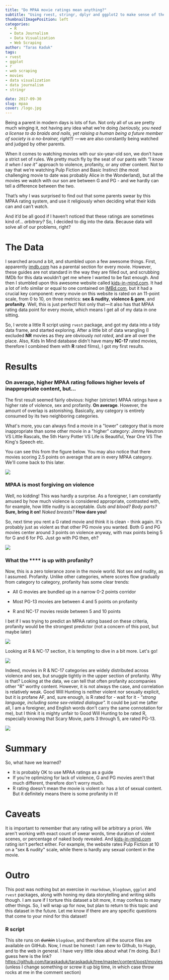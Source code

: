 ```yaml
---
title: "Do MPAA movie ratings mean anything?"
subtitle: "Using rvest, stringr, dplyr and ggplot2 to make sense of the movie data"
thumbnailImagePosition: left
categories:
  - R
  - Data Journalism
  - Data Visualization
  - Web Scraping
author: "Taras Kaduk"
tags:
- rvest
- ggplot
- r
- web scraping
- movies
- data visualization
- data journalism
- stringr

date: 2017-09-30
slug: mpaa
cover: /logo.jpg
---
```


Being a parent in modern days is lots of fun. Not only all of us are pretty much winging it, not having any idea what we’re doing *(seriously, you need a license to do braids and nails, yet raising a human being a future member of society is a no-brainer, right?)*  — we are also constantly being watched and judged by other parents.

When it comes to watching movies with our six-year-old son, we don’t have a strict set of rules. We pretty much fly by the seat of our pants with *“I know it when I see it”* approach to violence, profanity, or any other content. Not to say that we’re watching Pulp Fiction and Basic Instinct (the most challenging movie to date was probably Alice in the Wonderland), but all the movies we watch with our son are between G and PG - and we hardly can tell a difference between the two.

That’s why I was surprised to find out that some parents swear by this MPAA rating system, and use it religiously when deciding what their kids can and can’t watch.

And it’d be all good if I haven’t noticed that these ratings are sometimes kind of… *arbitrary?* So, I decided to dig into the data. Because data will solve all of our problems, right?

# The Data
I searched around a bit, and stumbled upon a few awesome things. First, apparently [imdb.com](http://www.imdb.com/) has a parental section for every  movie. However, these guides are not standard in the way they are filled out, and scrubbing IMDb for this data wouldn’t get me where I wanted to be fast enough. And then I stumbled upon this awesome website called [kids-in-mind.com](http://kids-in-mind.com). It had a lot of info similar or equal to one contained on [IMBd.com](http://www.imdb.com/), but it had a crucial key component: every movie on this website is rated on an 11-point scale, from 0 to 10, on three metrics: **sex & nudity**, **violence & gore**, and **profanity**. Well, this is just perfect! Not only that — it also has that MPAA rating data point for every movie, which means I get all of my data in one sitting.

So, I wrote a little R script using `rvest` package, and got my data into a tidy data frame, and started exploring. After a little bit of data wrangling (I excluded **NR** movies as they are obviously *not rated*, and are all over the place. Also, Kids In Mind database didn't have many **NC-17** rated movies, therefore I combined them with **R** rated films), I got my first results.

# Results

### On average, higher MPAA rating follows higher levels of inappropriate content, but...
The first result seemed fairly obvious: higher (stricter) MPAA ratings have a higher rate of violence, sex and profanity. **On average**. However, the amount of overlap is astonishing. Basically, any category is entirely consumed by its two neighboring categories. 

What's more, you can always find a movie in a "lower" category that is more inappropriate than some other movie in a "higher" category: Jimmy Neutron VS Little Rascals, the 5th Harry Potter VS Life is Beautiful, Year One VS The King's Speech etc.

You can see this from the figure below. You may also notice that there movies scoring 2.5 points on average that are in every MPAA category. We'll come back to this later.

![](mpaa-1.png)

### MPAA is most forgiving on violence
Well, no kidding! This was hardly a surprise. As a foreigner, I am constantly amused by how much violence is considered appropriate, contrasted with, for example, how little nudity is acceptable. *Guts and blood? Body parts?* **Sure, bring it on!** *Naked breasts?* **How dare you!**

So, next time you rent a G rated movie and think it is clean - think again. It's probably just as violent as that other PG movie you wanted. Both G and PG movies center around 3 points on violence anyway, with max points being 5 for G and 6 for PG. Just go with PG then, eh?

![](violence-1.png)

### What the **** is up with profanity?
Now, this is a zero tolerance zone in the movie world. Not sex and nudity, as I assumed. Profanity. Unlike other categories, where scores flow gradually from category to category, profanity has some clear trends:

 - All G movies are bundled up in a narrow 0-2 points corridor
 
 - Most PG-13 movies are between 4 and 5 points on profanity
 
 - R and NC-17 movies reside between 5 and 10 points

I bet if I was trying to predict an MPAA rating based on these criteria, profanity would be the strongest predictor (not a concern of this post, but maybe later)

![](profanity-1.png)

Looking at R & NC-17 section, it is tempting to dive in a bit more. Let's go!

![](profanity2-1.png)

Indeed, movies in R & NC-17 categories are widely distributed across violence and sex, but snuggle tightly in the upper section of profanity. Why is that? Looking at the data, we can tell that often profanity accompanies other "R" worthy content. However, it is not always the case, and correlation is relatively weak. <a id="quote">Good Will Hunting is neither violent nor sexually explicit, but it is profane AF, and, sure enough, is R rated for - wait for it - *"strong language, including some sex-related dialogue".* </a>
It could be just me (after all, I am a foreigner, and English words don't carry the same connotation for me), but I think it is mighty unfair to Good Will Hunting to be rated R, especially knowing that Scary Movie, parts 3 through 5, are rated PG-13.

![](good_will_hunting-1.png)

# Summary

So, what have we learned?

- It is probably OK to use MPAA ratings as a guide
- If you're optimizing for lack of violence, G and PG movies aren't that much different, therefore don't worry much.
- R rating doesn't mean the movie is violent or has a lot of sexual content. But it definitely means there is some profanity in it!

# Caveats

It is important to remember that any rating will be arbitrary a priori. We aren't working with exact count of swear words, time duration of violent scenes, or percentage of naked body revealed. And [kids-in-mind.com](http://kids-in-mind.com) rating isn't perfect either. For example, the website rates Pulp Fiction at 10 on a "sex & nudity" scale, while there is hardly any sexual content in the movie.

# Outro

This post was nothing but an exercise in `rmarkdown`, `blogdown`, `ggplot` and `rvest` packages, along with honing my data storytelling and writing skills though. I am sure if I torture this dataset a bit more, it may confess to many other things. So, I will wrap up for now, but plan to return to this topic and this dataset in the future. Let me know if there are any specific questions that come to your mind for this dataset!

### R script
This site runs on ~~dunkin~~ `blogdown`, and therefore all the source files are available on GitHub. Now, I must be honest: I am new to Github, to Hugo, and to the web in general. I have very little idea about what I'm doing. But I guess here is the link? https://github.com/taraskaduk/taraskaduk/tree/master/content/post/movies (unless I change something or screw it up big time, in which case throw rocks at me in the comment section)